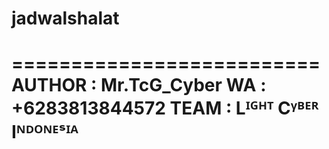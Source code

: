 # jadwalshalat
==========================
AUTHOR : Mr.TcG_Cyber
WA     : +6283813844572
TEAM   : Lᴵᴳᴴᵀ Cᵞᴮᴱᴿ Iᴺᴰᴼᴺᴱˢᴵᴬ
==========================
